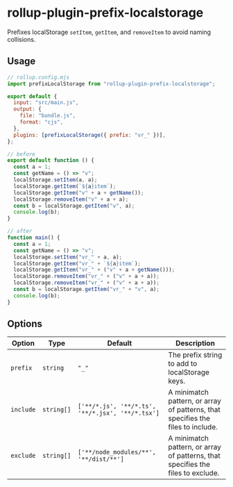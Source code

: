 # rollup-plugin-prefix-localstorage

Prefixes localStorage `setItem`, `getItem`, and `removeItem` to avoid naming collisions.

## Usage

```js
// rollup.config.mjs
import prefixLocalStorage from "rollup-plugin-prefix-localstorage";

export default {
  input: "src/main.js",
  output: {
    file: "bundle.js",
    format: "cjs",
  },
  plugins: [prefixLocalStorage({ prefix: "vr_" })],
};
```

```js
// before
export default function () {
  const a = 1;
  const getName = () => "v";
  localStorage.setItem(a, a);
  localStorage.getItem(`${a}item`);
  localStorage.getItem("v" + a + getName());
  localStorage.removeItem("v" + a + a);
  const b = localStorage.getItem("v", a);
  console.log(b);
}

// after
function main() {
  const a = 1;
  const getName = () => "v";
  localStorage.setItem("vr_" + a, a);
  localStorage.getItem("vr_" + `${a}item`);
  localStorage.getItem("vr_" + ("v" + a + getName()));
  localStorage.removeItem("vr_" + ("v" + a + a));
  localStorage.removeItem("vr_" + ("v" + a + a));
  const b = localStorage.getItem("vr_" + "v", a);
  console.log(b);
}
```

## Options

| Option    | Type       | Default                                          | Description                                                                     |
| --------- | ---------- | ------------------------------------------------ | ------------------------------------------------------------------------------- |
| `prefix`  | `string`   | `"_"`                                            | The prefix string to add to localStorage keys.                                  |
| `include` | `string[]` | `['**/*.js', '**/*.ts', '**/*.jsx', '**/*.tsx']` | A minimatch pattern, or array of patterns, that specifies the files to include. |
| `exclude` | `string[]` | `['**/node_modules/**', '**/dist/**']`           | A minimatch pattern, or array of patterns, that specifies the files to exclude. |
